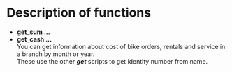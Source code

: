 # Description of functions 
- **get_sum ...**
- **get_cash ...**  
You can get information about cost of bike orders, rentals and service in a branch by month or year.  
These use the other ***get*** scripts to get identity number from name.
